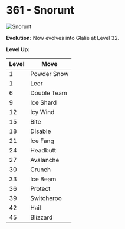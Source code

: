 # 361 - Snorunt
![][361]

**Evolution:**
Now evolves into Glalie at Level 32.

**Level Up:**

Level | Move
---   | ---
  1   | Powder Snow
  1   | Leer
  6   | Double Team
  9   | Ice Shard
 12   | Icy Wind
 15   | Bite
 18   | Disable
 21   | Ice Fang
 24   | Headbutt
 27   | Avalanche
 30   | Crunch
 33   | Ice Beam
 36   | Protect
 39   | Switcheroo
 42   | Hail
 45   | Blizzard



[361]: https://raw.githubusercontent.com/PokeAPI/sprites/master/sprites/pokemon/361.png "Snorunt"
